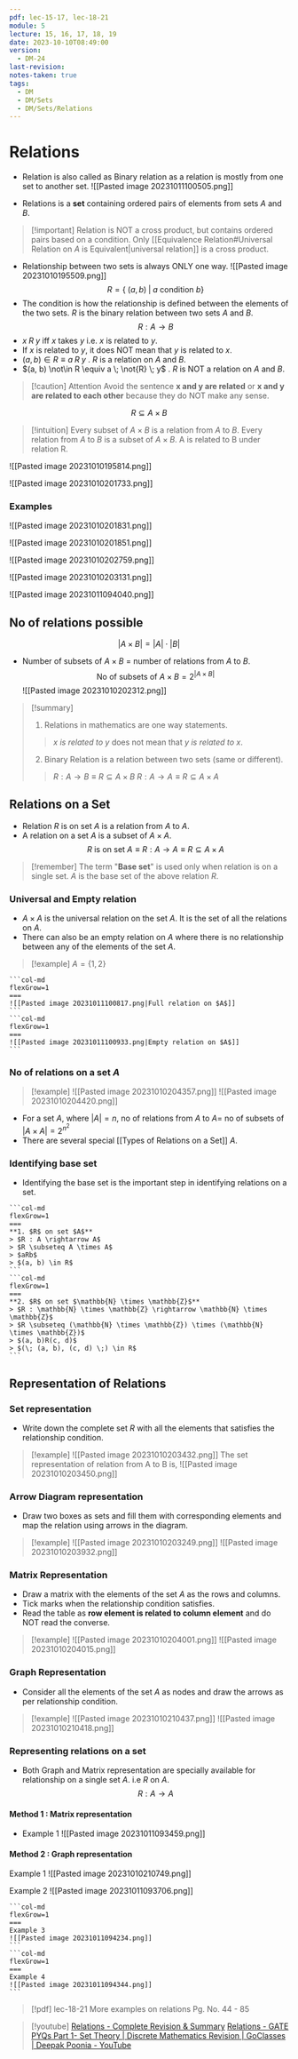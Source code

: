 ```yaml
---
pdf: lec-15-17, lec-18-21
module: 5
lecture: 15, 16, 17, 18, 19
date: 2023-10-10T08:49:00
version:
  - DM-24
last-revision: 
notes-taken: true
tags:
  - DM
  - DM/Sets
  - DM/Sets/Relations
---
```

# Relations
- Relation is also called as Binary relation as a relation is mostly from one set to another set.
![[Pasted image 20231011100505.png]]

- Relations is a **set** containing ordered pairs of elements from sets $A$ and $B$.

> [!important] Relation is NOT a cross product, but contains ordered pairs based on a condition. 
> Only [[Equivalence Relation#Universal Relation on $A$ is Equivalent|universal relation]] is a cross product.

- Relationship between two sets is always ONLY one way.
![[Pasted image 20231010195509.png]]
$$
R = \{\;(a, b)\; | \; a \text{ condition } b \}
$$
- The condition is how the relationship is defined between the elements of the two sets. $R$ is the binary relation between two sets $A$ and $B$.
$$
R : A \rightarrow B
$$
- $x \; R \; y$ iff $x$ takes $y$ i.e. $x$ is related to $y$.
- If $x$ is related to $y$, it does NOT mean that $y$ is related to $x$.
- $(a, b) \in R \equiv a \; R \; y$  . $R$ is a relation on $A$ and $B$.
- $(a, b) \not\in R \equiv a \; \not{R} \; y$  . $R$ is NOT a relation on $A$ and $B$.
> [!caution] Attention
> Avoid the sentence **x and y are related** or **x and y are related to each other** because they do NOT make any sense.

$$R \subseteq A \times B$$
> [!intuition] 
> Every subset of $A \times B$ is  a relation from $A$ to $B$.
> Every relation from $A$ to $B$ is a subset of $A \times B$.
> A is related to B under relation R.


![[Pasted image 20231010195814.png]]

![[Pasted image 20231010201733.png]]
### Examples

![[Pasted image 20231010201831.png]]

![[Pasted image 20231010201851.png]]

![[Pasted image 20231010202759.png]]

![[Pasted image 20231010203131.png]]

![[Pasted image 20231011094040.png]]

## No of relations possible
$$
|A \times B| = |A| \cdot |B|
$$
- Number of subsets of $A \times B$ = number of relations from $A$ to $B$.
$$
\text{No of subsets of } A \times B = 2^{|A \times B|}
$$
![[Pasted image 20231010202312.png]]

> [!summary] 
> 1. Relations in mathematics are one way statements.
>> *$x$ is related to $y$* does not mean that *$y$ is related to $x$*.
> 2. Binary Relation is a relation between two sets (same or different).
>> $R : A \rightarrow B \equiv R \subseteq A \times B$ 
>> $R : A \rightarrow A \equiv R \subseteq A \times A$

## Relations on a Set

- Relation $R$ is on set $A$ is a relation from $A$ to $A$.
- A relation on a set $A$ is a subset of $A \times A$.
$$R \text{ is on set } A \equiv R : A \rightarrow A \equiv R \subseteq A \times A$$
> [!remember] The term "**Base set**" is used only when relation is on a single set. 
> $A$ is the base set of the above relation $R$.

### Universal and Empty relation
- $A \times A$ is the universal relation on the set $A$. It is the set of all the relations on $A$.
- There can also be an empty relation on $A$ where there is no relationship between any of the elements of the set $A$.

> [!example] $A = \{1, 2\}$
````col
```col-md
flexGrow=1
===
![[Pasted image 20231011100817.png|Full relation on $A$]]
```
```col-md
flexGrow=1
===
![[Pasted image 20231011100933.png|Empty relation on $A$]]
```
````

### No of relations on a set $A$

> [!example] ![[Pasted image 20231010204357.png]]
> ![[Pasted image 20231010204420.png]]
- For a set $A$, where $|A| = n$, no of relations from $A$ to $A =$ no of subsets of $|A \times A| = 2^{n^{2}}$
- There are several special [[Types of Relations on a Set]] $A$.

### Identifying base set

- Identifying the base set is the important step in identifying relations on a set.

````col
```col-md
flexGrow=1
===
**1. $R$ on set $A$**
> $R : A \rightarrow A$ 
> $R \subseteq A \times A$
> $aRb$
> $(a, b) \in R$
```
```col-md
flexGrow=1
===
**2. $R$ on set $\mathbb{N} \times \mathbb{Z}$**
> $R : \mathbb{N} \times \mathbb{Z} \rightarrow \mathbb{N} \times \mathbb{Z}$
> $R \subseteq (\mathbb{N} \times \mathbb{Z}) \times (\mathbb{N} \times \mathbb{Z})$
> $(a, b)R(c, d)$
> $(\; (a, b), (c, d) \;) \in R$
```
````

## Representation of Relations

### Set representation
- Write down the complete set $R$ with all the elements that satisfies the relationship condition.

> [!example] ![[Pasted image 20231010203432.png]]
> The set representation of relation from A to B is,
> ![[Pasted image 20231010203450.png]]

### Arrow Diagram representation
- Draw two boxes as sets and fill them with corresponding elements and map the relation using arrows in the diagram.

> [!example] ![[Pasted image 20231010203249.png]]
> ![[Pasted image 20231010203932.png]]

### Matrix Representation
- Draw a matrix with the elements of the set $A$ as the rows and columns.
- Tick marks when the relationship condition satisfies.
- Read the table as **row element is related to column element** and do NOT read the converse.

> [!example] ![[Pasted image 20231010204001.png]]
> ![[Pasted image 20231010204015.png]]

### Graph Representation
- Consider all the elements of the set $A$ as nodes and draw the arrows as per relationship condition.

> [!example] ![[Pasted image 20231010210437.png]]
> ![[Pasted image 20231010210418.png]]

### Representing relations on a set
- Both Graph and Matrix representation are specially available for relationship on a single set $A$. i.e $R$ on $A$.
$$
R : A \rightarrow A
$$

#### Method 1 : Matrix representation
- Example 1
![[Pasted image 20231011093459.png]]

#### Method 2 : Graph representation

Example 1
![[Pasted image 20231010210749.png]]

Example 2 
![[Pasted image 20231011093706.png]]

````col
```col-md
flexGrow=1
===
Example 3
![[Pasted image 20231011094234.png]]
```
```col-md
flexGrow=1
===
Example 4
![[Pasted image 20231011094344.png]]
```
````


> [!pdf] lec-18-21 
> More examples on relations Pg. No. 44 - 85


> [!youtube] 
> [Relations - Complete Revision & Summary](https://www.youtube.com/watch?v=J2l-MN6IP9Q)
> [Relations - GATE PYQs Part 1- Set Theory | Discrete Mathematics Revision | GoClasses | Deepak Poonia - YouTube](https://www.youtube.com/watch?v=b8OifcB2Wh4)
